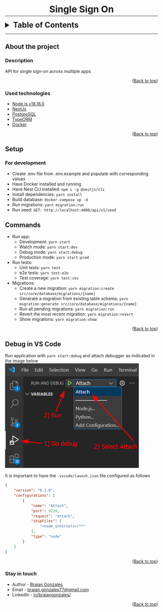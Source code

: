 <h1 style="text-align: center; margin-bottom: -10px; font-size: 30px;"><strong>Single Sign On</strong></h1>

---

<div id="top"></div>

<details>
  <summary style="font-size: 25px"><strong>Table of Contents</strong></summary>
  <ol>
    <li>
      <a href="#about-the-project">About the project</a>
      <ul>
        <li><a href="#description">Description</a></li>
        <li><a href="#used-technologies">Used technologies</a></li>
      </ul>
    </li>
    <li>
      <a href="#setup">Setup</a>
      <ul>
        <li><a href="#for-development">For development</a></li>
      </ul>
    </li>
    <li>
      <a href="#commands">Commands</a>
    </li>
    <li>
      <a href="#debug-in-vs-code">Debug in VS Code</a>
    </li>
    <li><a href="#stay-in-touch">Stay in touch</a></li>
  </ol>
</details>

---

## __About the project__

### __Description__

API for single sign-on across multiple apps

<p align="right">(<a href="#top">Back to top</a>)</p>

### __Used technologies__

- [Node.js v18.16.0](https://nodejs.org/es/)
- [NestJs](https://nestjs.com/)
- [PostgreSQL](https://www.postgresql.org/)
- [TypeORM](https://typeorm.io/)
- [Docker](https://www.docker.com/)

<p align="right">(<a href="#top">Back to top</a>)</p>

## __Setup__

### __For development__
- Create .env file from .env.example and populate with corresponding values
- Have Docker installed and running
- Have Nest CLI installed: `npm i -g @nestjs/cli`
- Install dependencies: `yarn install`
- Build database: `docker-compose up -d`
- Run migrations: `yarn migration:run`
- Run seed: `GET: http://localhost:4000/api/v1/seed`

## Commands
- Run app: 
  - Development: `yarn start`
  - Watch mode: `yarn start:dev`
  - Debug mode: `yarn start:debug`
  - Production mode: `yarn start:prod`
- Run tests: 
  - Unit tests: `yarn test`
  - e2e tests: `yarn test:e2e`
  - Test coverage: `yarn test:cov`
- Migrations:
  - Create a new migration: `yarn migration:create src/core/database/migrations/{name}`
  - Generate a migration from existing table schema: `yarn migration:generate src/core/database/migrations/{name}`
  - Run all pending migrations: `yarn migration:run`
  - Revert the most recent migration: `yarn migration:revert`
  - Show migrations: `yarn migration:show`

<p align="right">(<a href="#top">Back to top</a>)</p>

## Debug in VS Code
Run application with `yarn start:debug` and attach debugger as indicated in the image below
![Attach debugger](/docs/attach-debugger.png)

It is important to have the `.vscode/launch.json` file configured as follows
```json
{
    "version": "0.2.0",
    "configurations": [
        {
            "name": "Attach",
            "port": 9229,
            "request": "attach",
            "skipFiles": [
                "<node_internals>/**"
            ],
            "type": "node"
        }
    ]
}
```

<p align="right">(<a href="#top">Back to top</a>)</p>

### __Stay in touch__

- Author - [Braian Gonzales](https://braiangonzales.vercel.app/)
- Email - [braian.gonzales77@gmail.com](mailto:braian.gonzales77@gmail.com)
- LinkedIn - [in/braiangonzales/](https://www.linkedin.com/in/braiangonzales/)

<p align="right">(<a href="#top">Back to top</a>)</p>
